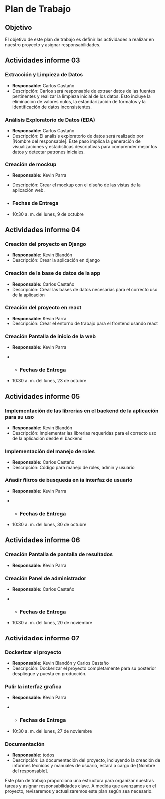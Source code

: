 # Plan de Trabajo

## Objetivo
El objetivo de este plan de trabajo es definir las actividades a realizar en nuestro proyecto y asignar responsabilidades.

## Actividades informe 03

### Extracción y Limpieza de Datos
- **Responsable:** Carlos Castaño
- Descripción: Carlos será responsable de extraer datos de las fuentes pertinentes y realizar la limpieza inicial de los datos. Esto incluye la eliminación de valores nulos, la estandarización de formatos y la identificación de datos inconsistentes.

### Análisis Exploratorio de Datos (EDA)
- **Responsable:** Carlos Castaño
- Descripción: El análisis exploratorio de datos será realizado por [Nombre del responsable]. Este paso implica la generación de visualizaciones y estadísticas descriptivas para comprender mejor los datos y detectar patrones iniciales.

### Creación de mockup
- **Responsable:** Kevin Parra
- Descripción: Crear el mockup con el diseño de las vistas de la aplicación web.

- ### Fechas de Entrega 
-  10:30 a. m. del lunes, 9 de octubre

## Actividades informe 04

### Creación del proyecto en Django
- **Responsable:** Kevin Blandón
- Descripción: Crear la aplicación en django

### Creación de la base de datos de la app
- **Responsable:** Carlos Castaño
- Descripción: Crear las bases de datos necesarias para el correcto uso de la aplicación

### Creación del proyecto en react
- **Responsable:** Kevin Parra
- Descripción: Crear el entorno de trabajo para el frontend usando react

### Creación Pantalla de inicio de la web
- **Responsable:** Kevin Parra

- - ### Fechas de Entrega 
-  10:30 a. m. del lunes, 23 de octubre

## Actividades informe 05

### Implementación de las librerias en el backend de la aplicación para su uso
- **Responsable:** Kevin Blandón
- Descripción: Implementar las librerias requeridas para el correcto uso de la aplicación desde el backend

 ### Implementación del manejo de roles
- **Responsable:** Carlos Castaño
- Descripción: Código para manejo de roles, admin y usuario

### Añadir filtros de busqueda en la interfaz de usuario
- **Responsable:** Kevin Parra

- - ### Fechas de Entrega 
-  10:30 a. m. del lunes, 30 de octubre

## Actividades informe 06
### Creación Pantalla de pantalla de resultados
- **Responsable:** Kevin Parra

### Creación Panel de administrador
- **Responsable:** Carlos Castaño

- - ### Fechas de Entrega 
-  10:30 a. m. del lunes, 20 de noviembre

## Actividades informe 07


### Dockerizar el proyecto
- **Responsable:** Kevin Blandón y Carlos Castaño
- Descripción: Dockerizar el proyecto completamente para su posterior despliegue y puesta en producción.

### Pulir la interfaz grafica
- **Responsable:** Kevin Parra

- - ### Fechas de Entrega 
-  10:30 a. m. del lunes, 27 de noviembre

### Documentación
- **Responsable:** todos
- Descripción: La documentación del proyecto, incluyendo la creación de informes técnicos y manuales de usuario, estará a cargo de [Nombre del responsable].


Este plan de trabajo proporciona una estructura para organizar nuestras tareas y asignar responsabilidades clave. A medida que avanzamos en el proyecto, revisaremos y actualizaremos este plan según sea necesario.
